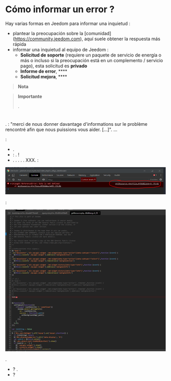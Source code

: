 # Cómo informar un error ?

Hay varias formas en Jeedom para informar una inquietud : 

- plantear la preocupación sobre la [comunidad] (https://community.jeedom.com), aquí suele obtener la respuesta más rápida
- informar una inquietud al equipo de Jeedom : 
  - **Solicitud de soporte** (requiere un paquete de servicio de energía o más o incluso si la preocupación está en un complemento / servicio pago), esta solicitud es **privado** 
  - **Informe de error**,  **** 
  - **Solicitud mejora**,  **** 

>**Nota**
>
>

>**Importante**
>
>. 

# 

.  : "merci de nous donner davantage d'informations sur le problème rencontré afin que nous puissions vous aider. [...]". ...

 : 

- .
-  : . !
- . . . . . XXX. : 

![remonter_un_bug001](images/remonter_un_bug001.png)

 : 

![remonter_un_bug002](images/remonter_un_bug002.png)

.

-  ? . 
-  ? 
